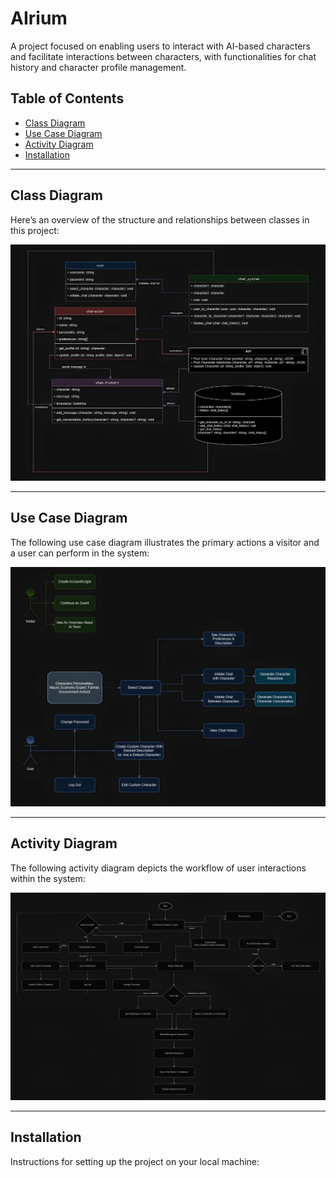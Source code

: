 # AIrium
A project focused on enabling users to interact with AI-based characters and facilitate interactions between characters, with functionalities for chat history and character profile management.

## Table of Contents
- [Class Diagram](#class-diagram)
- [Use Case Diagram](#use-case-diagram)
- [Activity Diagram](#activity-diagram)
- [Installation](#installation)
---

## Class Diagram
Here’s an overview of the structure and relationships between classes in this project:

![Class Diagram](Schema/class_diagram.jpg)

---

## Use Case Diagram
The following use case diagram illustrates the primary actions a visitor and a user can perform in the system:

![Use Case Diagram](Schema/usecase_diagram.jpg)

---

## Activity Diagram
The following activity diagram depicts the workflow of user interactions within the system:

![Activity Diagram](Schema/activity_diagram.jpg)

---

## Installation
Instructions for setting up the project on your local machine: